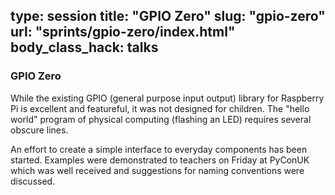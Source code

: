 type: session
title: "GPIO Zero"
slug: "gpio-zero"
url: "sprints/gpio-zero/index.html"
body_class_hack: talks
---

### GPIO Zero

While the existing GPIO (general purpose input output) library for Raspberry Pi is excellent and featureful, it was not designed for children. The "hello world" program of physical computing (flashing an LED) requires several obscure lines.

An effort to create a simple interface to everyday components has been started. Examples were demonstrated to teachers on Friday at PyConUK which was well received and suggestions for naming conventions were discussed.
